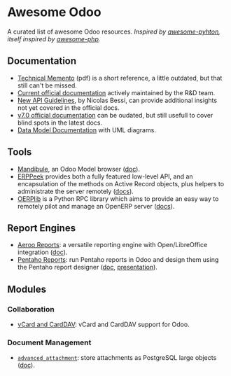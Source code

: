 Awesome Odoo
============

A curated list of awesome Odoo resources.
*Inspired by [awesome-pyhton](https://github.com/vinta/awesome-python), itself inspired by  [awesome-php](https://github.com/ziadoz/awesome-php).*

Documentation
-------------
- [Technical Memento](https://www.odoo.com/files/memento/OpenERP_Technical_Memento_latest.pdf) (pdf) is a short reference, a little outdated, but that still can't be missed.
- [Current official documentation](https://www.odoo.com/documentation/8.0/) actively maintained by the R&D team.
- [New API Guidelines](http://odoo-new-api-guide-line.readthedocs.org/), by Nicolas Bessi, can provide additional insights not yet covered in the official docs.
- [v7.0 official documentation](https://doc.odoo.com/) can be oudated, but still usefull to cover blind spots in the latest docs.
- [Data Model Documentation](http://useopenerp.com/v8) with UML diagrams.

Tools
-----
- [Mandibule](https://bitbucket.org/mandibule/mandibule), an Odoo Model browser ([doc](http://mandibule.bitbucket.org/)).
- [ERPPeek](https://pypi.python.org/pypi/ERPpeek) provides both a fully featured low-level API, and an encapsulation of the methods on Active Record objects, plus helpers to administrate the server remotely ([docs](http://erppeek.readthedocs.org)).
- [OERPlib](https://github.com/osiell/oerplib) is a Python RPC library which aims to provide an easy way to remotely pilot and manage an OpenERP server ([docs](http://pythonhosted.org/OERPLib/)).

Report Engines
--------------
- [Aeroo Reports](https://github.com/aeroo/aeroo_reports): a versatile reporting engine with Open/LibreOffice integration ([doc](http://www.alistek.com/wiki/index.php/Main_Page)).
- [Pentaho Reports](https://github.com/WillowIT/Pentaho-reports-for-OpenERP): run Pentaho reports in Odoo and design them using the Pentaho report designer ([doc](https://github.com/WillowIT/Pentaho-reports-for-OpenERP/wiki), [presentation](http://www.slideshare.net/openobject/openerp-pentaho-integration-willowit)).

Modules
-------

### Collaboration
- [vCard and CardDAV](https://github.com/initOS/openerp-dav): vCard and CardDAV support for Odoo.

### Document Management
- [`advanced_attachment`](https://bitbucket.org/anybox/advanced_attachment): store attachments as PostgreSQL large objects ([doc](http://anybox.fr/blog/postgresql-large-object-storage-for-odoo)).

